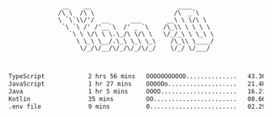 <div align="center">
<pre><code>
 __    __                        ____      
/\ \  /\ \                      /\  _`\    
\ `\`\\/'/  __      ___       __\ \ \/\ \  
 `\ `\ /' /'__`\  /' _ `\    /\_\\ \ \ \ \ 
   `\ \ \/\ \ \.\_/\ \/\ \   \/_/_\ \ \_\ \
     \ \_\ \__/.\_\ \_\ \_\    /\_\\ \____/
      \/_/\/__/\/_/\/_/\/_/    \/_/ \/___/ 
                                           

</code></pre>

<!--START_SECTION:waka-->

```txt
TypeScript            2 hrs 56 mins   OOOOOOOOOOO..............   43.36 %
JavaScript            1 hr 27 mins    OOOOOo...................   21.48 %
Java                  1 hr 5 mins     OOOO.....................   16.21 %
Kotlin                35 mins         OO.......................   08.66 %
.env file             9 mins          0........................   02.29 %
```

<!--END_SECTION:waka-->
